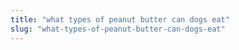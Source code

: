 ```yaml
---
title: "what types of peanut butter can dogs eat"
slug: "what-types-of-peanut-butter-can-dogs-eat"
---
```


